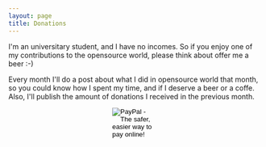```yaml
---
layout: page
title: Donations
---
```


I'm an universitary student, and I have no incomes. So if you enjoy one of
my contributions to the opensource world, please think about offer me a beer :-)

Every month I'll do a post about what I did in opensource world that month,
so you could know how I spent my time, and if I deserve a beer or a coffe.
Also, I'll publish the amount of donations I received in the previous month.

<form action="https://www.paypal.com/cgi-bin/webscr" method="post" target="_top" style="margin: 0 auto; width: 92px">
<input type="hidden" name="cmd" value="_s-xclick">
<input type="hidden" name="hosted_button_id" value="5E39N8EMZBCA2">
<input type="image" src="https://www.paypalobjects.com/en_US/i/btn/btn_donate_LG.gif" border="0" name="submit" alt="PayPal - The safer, easier way to pay online!">
<img alt="" border="0" src="https://www.paypalobjects.com/it_IT/i/scr/pixel.gif" width="1" height="1">
</form>

